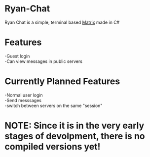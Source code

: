 # Ryan-Chat
Ryan Chat is a simple, terminal based [Matrix](https://matrix.org) made in C#  

# Features  
-Guest login  
-Can view messages in public servers  

# Currently Planned Features  
-Normal user login  
-Send messsages  
-switch between servers on the same "session"  

# NOTE: Since it is in the very early stages of devolpment, there is no compiled versions yet!
